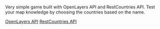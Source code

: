 Very simple game built with OpenLayers API and RestCountries API.
Test your map knowledge by choosing the countries based on the name.

[OpenLayers API](https://openlayers.org/)
[RestCountries API](https://restcountries.com/)
